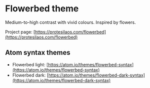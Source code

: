 # Flowerbed theme

Medium-to-high contrast with vivid colours. Inspired by flowers.

Project page: [https://protesilaos.com/flowerbed](https://protesilaos.com/flowerbed)

## Atom syntax themes

- Flowerbed light: [https://atom.io/themes/flowerbed-syntax](https://atom.io/themes/flowerbed-syntax)
- Flowerbed dark: [https://atom.io/themes/flowerbed-dark-syntax](https://atom.io/themes/flowerbed-dark-syntax)
